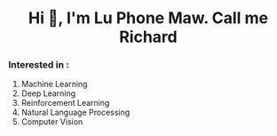 <h1 align="center">Hi 👋, I'm Lu Phone Maw. Call me Richard</h1>
<h3> Interested in : </h3>
<ol>
  <li>Machine Learning</li>
  <li>Deep Learning</li>
  <li>Reinforcement Learning</li>
  <li>Natural Language Processing</li>
  <li>Computer Vision</li>
</ol>



